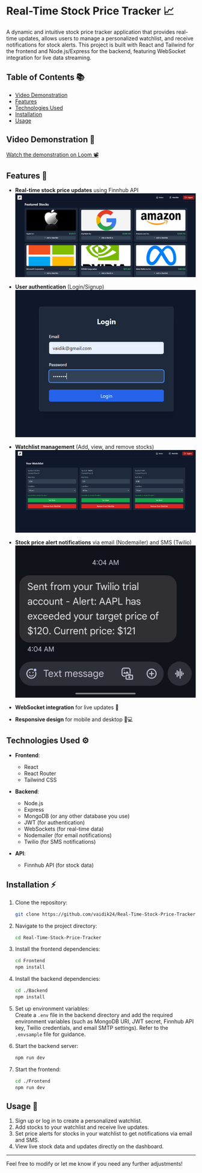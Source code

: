# Real-Time Stock Price Tracker 📈

A dynamic and intuitive stock price tracker application that provides real-time updates, allows users to manage a personalized watchlist, and receive notifications for stock alerts. This project is built with React and Tailwind for the frontend and Node.js/Express for the backend, featuring WebSocket integration for live data streaming.

## Table of Contents 📚

- [Video Demonstration](#video-demonstration)
- [Features](#features)
- [Technologies Used](#technologies-used)
- [Installation](#installation)
- [Usage](#usage)

## Video Demonstration 🎥

[Watch the demonstration on Loom 📽️](https://www.loom.com/share/46536ab1b59b4ee1981c2d30d3a5bf2e?sid=54bbeedf-50d3-408a-8f80-045d913f9343)

## Features 🌟

- **Real-time stock price updates** using Finnhub API  
  ![Real-time Updates](assets/image-1.png)

- **User authentication** (Login/Signup)  
  ![User Authentication](assets/image.png)

- **Watchlist management** (Add, view, and remove stocks)  
  ![Watchlist Management](assets/image-2.png)

- **Stock price alert notifications** via email (Nodemailer) and SMS (Twilio)  
  ![Alerts Notifications](<assets/WhatsApp Image 2024-10-24 at 7.43.33 PM.jpeg>)

- **WebSocket integration** for live updates 🔄
- **Responsive design** for mobile and desktop 📱💻

## Technologies Used ⚙️

- **Frontend**:

  - React
  - React Router
  - Tailwind CSS

- **Backend**:

  - Node.js
  - Express
  - MongoDB (or any other database you use)
  - JWT (for authentication)
  - WebSockets (for real-time data)
  - Nodemailer (for email notifications)
  - Twilio (for SMS notifications)

- **API**:
  - Finnhub API (for stock data)

## Installation ⚡

1. Clone the repository:

   ```bash
   git clone https://github.com/vaidik24/Real-Time-Stock-Price-Tracker.git
   ```

2. Navigate to the project directory:

   ```bash
   cd Real-Time-Stock-Price-Tracker
   ```

3. Install the frontend dependencies:

   ```bash
   cd Frontend
   npm install
   ```

4. Install the backend dependencies:

   ```bash
   cd ./Backend
   npm install
   ```

5. Set up environment variables:  
   Create a `.env` file in the backend directory and add the required environment variables (such as MongoDB URI, JWT secret, Finnhub API key, Twilio credentials, and email SMTP settings). Refer to the `.envsample` file for guidance.

6. Start the backend server:

   ```bash
   npm run dev
   ```

7. Start the frontend:

   ```bash
   cd ./Frontend
   npm run dev
   ```

## Usage 🚀

1. Sign up or log in to create a personalized watchlist.
2. Add stocks to your watchlist and receive live updates.
3. Set price alerts for stocks in your watchlist to get notifications via email and SMS.
4. View live stock data and updates directly on the dashboard.

---

Feel free to modify or let me know if you need any further adjustments!
